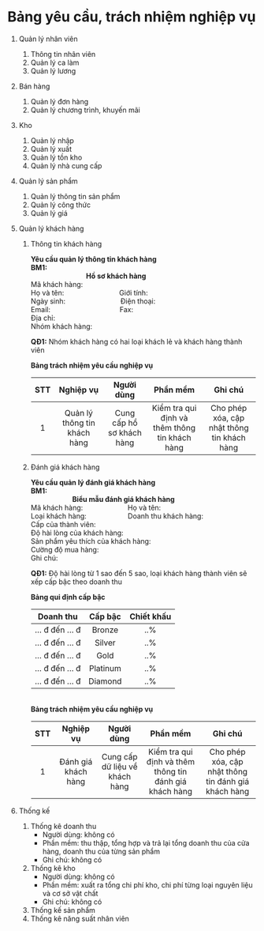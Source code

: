 # Bảng yêu cầu, trách nhiệm nghiệp vụ

1. Quản lý nhân viên
   1. Thông tin nhân viên
   1. Quản lý ca làm
   1. Quản lý lương
1. Bán hàng
   1. Quản lý đơn hàng
   1. Quản lý chương trình, khuyến mãi
1. Kho
   1. Quản lý nhập
   1. Quản lý xuất
   1. Quản lý tồn kho
   1. Quản lý nhà cung cấp
1. Quản lý sản phẩm
   1. Quản lý thông tin sản phẩm
   1. Quản lý công thức
   1. Quản lý giá
1. Quản lý khách hàng

   1. Thông tin khách hàng

      **Yêu cầu quản lý thông tin khách hàng**
      <br>**BM1:**
      <br> &ensp;&ensp;&ensp;&ensp;&ensp;&ensp;&ensp;&ensp;&ensp;&ensp;&ensp;&ensp;&ensp;&ensp;&ensp;&ensp;**Hồ sơ khách hàng**
      <br>Mã khách hàng:
      <br>Họ và tên:&ensp;&ensp;&ensp;&ensp;&ensp;&ensp;&ensp;&ensp;&ensp;&ensp;&ensp;&ensp;&ensp;&ensp;&ensp;&ensp;Giới tính:
      <br>Ngày sinh:&ensp;&ensp;&ensp;&ensp;&ensp;&ensp;&ensp;&ensp;&ensp;&ensp;&ensp;&ensp;&ensp;&ensp;&ensp;&ensp;Điện thoại:
      <br>Email:&ensp;&ensp;&ensp;&ensp;&ensp;&ensp;&ensp;&ensp;&ensp;&ensp;&ensp;&ensp;&ensp;&ensp;&ensp;&ensp;&ensp;&nbsp;&ensp;&ensp;&nbsp;Fax:
      <br>Địa chỉ:
      <br>Nhóm khách hàng:

      **QĐ1:** Nhóm khách hàng có hai loại khách lẻ và khách hàng thành viên

      **Bảng trách nhiệm yêu cầu nghiệp vụ**

      | STT |          Nghiệp vụ           |        Người dùng         |                    Phần mềm                    |                   Ghi chú                   |
      | :-: | :--------------------------: | :-----------------------: | :--------------------------------------------: | :-----------------------------------------: |
      |  1  | Quản lý thông tin khách hàng | Cung cấp hồ sơ khách hàng | Kiểm tra qui định và thêm thông tin khách hàng | Cho phép xóa, cập nhật thông tin khách hàng |

   1. Đánh giá khách hàng

      **Yêu cầu quản lý đánh giá khách hàng**
      <br>**BM1:**
      <br> &ensp;&ensp;&ensp;&ensp;&ensp;&ensp;&ensp;&ensp;&ensp;&ensp;&ensp;&ensp;**Biểu mẫu đánh giá khách hàng**
      <br>Mã khách hàng:&ensp;&ensp;&ensp;&ensp;&ensp;&ensp;&ensp;&ensp;&ensp;&ensp;&ensp;&ensp;&ensp;Họ và tên:
      <br>Loại khách hàng:&ensp;&ensp;&ensp;&ensp;&ensp;&ensp;&ensp;&ensp;&ensp;&ensp;&ensp;&ensp;Doanh thu khách hàng:
      <br>Cấp của thành viên:
      <br>Độ hài lòng của khách hàng:
      <br>Sản phẩm yêu thích của khách hàng:
      <br>Cường độ mua hàng:
      <br>Ghi chú:

      **QĐ1:** Độ hài lòng từ 1 sao đến 5 sao, loại khách hàng thành viên sẽ xếp cấp bậc theo doanh thu

      **Bảng qui định cấp bậc**

      |  Doanh thu  | Cấp bậc  | Chiết khấu |
      | :---------: | :------: | :--------: |
      | … đ đến … đ |  Bronze  |    ..%     |
      | … đ đến … đ |  Silver  |    ..%     |
      | … đ đến … đ |   Gold   |    ..%     |
      | … đ đến … đ | Platinum |    ..%     |
      | … đ đến … đ | Diamond  |    ..%     |

      <br>**Bảng trách nhiệm yêu cầu nghiệp vụ**

      | STT |      Nghiệp vụ      |           Người dùng           |                        Phần mềm                         |                       Ghi chú                        |
      | :-: | :-----------------: | :----------------------------: | :-----------------------------------------------------: | :--------------------------------------------------: |
      |  1  | Đánh giá khách hàng | Cung cấp dữ liệu về khách hàng | Kiểm tra qui định và thêm thông tin đánh giá khách hàng | Cho phép xóa, cập nhật thông tin đánh giá khách hàng |

1. Thống kế

   1. Thống kê doanh thu  
        - Người dùng: không có
        - Phần mềm: thu thập, tổng hợp và trả lại tổng doanh thu của cửa hàng, doanh thu của từng sản phẩm
        - Ghi chú: không có
   1. Thống kê kho
        - Người dùng: không có
        - Phần mềm: xuất ra tổng chi phí kho, chi phí từng loại nguyên liệu và cơ sở vật chất
        - Ghi chú: không có
   1. Thống kế sản phẩm
   1. Thống kê năng suất nhân viên
